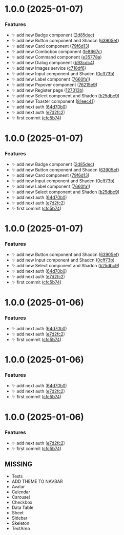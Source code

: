 # 1.0.0 (2025-01-07)


### Features

* :sparkles: add new Badge component ([2d85dec](https://github.com/Fixed-My-City/frontend/commit/2d85dec172e5165a87cffa775cd358242b4e6ff9))
* :sparkles: add new Button component and Shadcn ([63905ef](https://github.com/Fixed-My-City/frontend/commit/63905eff28f9b8ea9901d861c8b122f32272fda8))
* :sparkles: add new Card component ([79f6d13](https://github.com/Fixed-My-City/frontend/commit/79f6d13a4d51b9ad511cc84d8ecee45bab96157d))
* :sparkles: add new Combobox component ([fe8667c](https://github.com/Fixed-My-City/frontend/commit/fe8667cc1ba04a0e232aad0f4b1c9345e30ca756))
* :sparkles: add new Command component ([e35778a](https://github.com/Fixed-My-City/frontend/commit/e35778ad49981f5f6117d4fd1f7eb991afd8f6f3))
* :sparkles: add new Dialog component ([b93cdc4](https://github.com/Fixed-My-City/frontend/commit/b93cdc434fd71149954ef75eb2b5098c463709e8))
* :sparkles: add new Images service ([c718df6](https://github.com/Fixed-My-City/frontend/commit/c718df60c4da92e2646a42ebdebf292f147428a1))
* :sparkles: add new Input component and Shadcn ([0cff73b](https://github.com/Fixed-My-City/frontend/commit/0cff73bc52486ef73a8e4d98e28e5a3bd5383bbb))
* :sparkles: add new Label component ([7660fa1](https://github.com/Fixed-My-City/frontend/commit/7660fa1b87d67c57f1df0879bd7718a1bf8a44bb))
* :sparkles: add new Popover component ([76215e9](https://github.com/Fixed-My-City/frontend/commit/76215e925f1b803064cb30acf84c2b1f40027eb1))
* :sparkles: add new Register page ([127313b](https://github.com/Fixed-My-City/frontend/commit/127313bdf321e3e8dfc89c209710089d0397534f))
* :sparkles: add new Select component and Shadcn ([b25dbc9](https://github.com/Fixed-My-City/frontend/commit/b25dbc9622670b1adff9b01ac587de09ae569dfb))
* :sparkles: add new Toaster component ([81eec41](https://github.com/Fixed-My-City/frontend/commit/81eec41e0dcd5085b0f29dd47b222887cc767578))
* :sparkles: add next auth ([64d70b0](https://github.com/Fixed-My-City/frontend/commit/64d70b0b47b080bcf03acf13093678ce1eed5de3))
* :sparkles: add next auth ([e7d2fc2](https://github.com/Fixed-My-City/frontend/commit/e7d2fc28c310d1fed829a15a1392c3ad8d23a959))
* :sparkles: first commit ([cfc5b74](https://github.com/Fixed-My-City/frontend/commit/cfc5b74df0b696a75c0396525cfde50c194b0e15))

# 1.0.0 (2025-01-07)


### Features

* :sparkles: add new Badge component ([2d85dec](https://github.com/Fixed-My-City/frontend/commit/2d85dec172e5165a87cffa775cd358242b4e6ff9))
* :sparkles: add new Button component and Shadcn ([63905ef](https://github.com/Fixed-My-City/frontend/commit/63905eff28f9b8ea9901d861c8b122f32272fda8))
* :sparkles: add new Card component ([79f6d13](https://github.com/Fixed-My-City/frontend/commit/79f6d13a4d51b9ad511cc84d8ecee45bab96157d))
* :sparkles: add new Input component and Shadcn ([0cff73b](https://github.com/Fixed-My-City/frontend/commit/0cff73bc52486ef73a8e4d98e28e5a3bd5383bbb))
* :sparkles: add new Label component ([7660fa1](https://github.com/Fixed-My-City/frontend/commit/7660fa1b87d67c57f1df0879bd7718a1bf8a44bb))
* :sparkles: add new Select component and Shadcn ([b25dbc9](https://github.com/Fixed-My-City/frontend/commit/b25dbc9622670b1adff9b01ac587de09ae569dfb))
* :sparkles: add next auth ([64d70b0](https://github.com/Fixed-My-City/frontend/commit/64d70b0b47b080bcf03acf13093678ce1eed5de3))
* :sparkles: add next auth ([e7d2fc2](https://github.com/Fixed-My-City/frontend/commit/e7d2fc28c310d1fed829a15a1392c3ad8d23a959))
* :sparkles: first commit ([cfc5b74](https://github.com/Fixed-My-City/frontend/commit/cfc5b74df0b696a75c0396525cfde50c194b0e15))

# 1.0.0 (2025-01-07)


### Features

* :sparkles: add new Button component and Shadcn ([63905ef](https://github.com/Fixed-My-City/frontend/commit/63905eff28f9b8ea9901d861c8b122f32272fda8))
* :sparkles: add new Input component and Shadcn ([0cff73b](https://github.com/Fixed-My-City/frontend/commit/0cff73bc52486ef73a8e4d98e28e5a3bd5383bbb))
* :sparkles: add new Select component and Shadcn ([b25dbc9](https://github.com/Fixed-My-City/frontend/commit/b25dbc9622670b1adff9b01ac587de09ae569dfb))
* :sparkles: add next auth ([64d70b0](https://github.com/Fixed-My-City/frontend/commit/64d70b0b47b080bcf03acf13093678ce1eed5de3))
* :sparkles: add next auth ([e7d2fc2](https://github.com/Fixed-My-City/frontend/commit/e7d2fc28c310d1fed829a15a1392c3ad8d23a959))
* :sparkles: first commit ([cfc5b74](https://github.com/Fixed-My-City/frontend/commit/cfc5b74df0b696a75c0396525cfde50c194b0e15))

# 1.0.0 (2025-01-06)


### Features

* :sparkles: add next auth ([64d70b0](https://github.com/Fixed-My-City/frontend/commit/64d70b0b47b080bcf03acf13093678ce1eed5de3))
* :sparkles: add next auth ([e7d2fc2](https://github.com/Fixed-My-City/frontend/commit/e7d2fc28c310d1fed829a15a1392c3ad8d23a959))
* :sparkles: first commit ([cfc5b74](https://github.com/Fixed-My-City/frontend/commit/cfc5b74df0b696a75c0396525cfde50c194b0e15))

# 1.0.0 (2025-01-06)


### Features

* :sparkles: add next auth ([64d70b0](https://github.com/Fixed-My-City/frontend/commit/64d70b0b47b080bcf03acf13093678ce1eed5de3))
* :sparkles: add next auth ([e7d2fc2](https://github.com/Fixed-My-City/frontend/commit/e7d2fc28c310d1fed829a15a1392c3ad8d23a959))
* :sparkles: first commit ([cfc5b74](https://github.com/Fixed-My-City/frontend/commit/cfc5b74df0b696a75c0396525cfde50c194b0e15))

# 1.0.0 (2025-01-06)


### Features

* :sparkles: add next auth ([e7d2fc2](https://github.com/Fixed-My-City/frontend/commit/e7d2fc28c310d1fed829a15a1392c3ad8d23a959))
* :sparkles: first commit ([cfc5b74](https://github.com/Fixed-My-City/frontend/commit/cfc5b74df0b696a75c0396525cfde50c194b0e15))


## MISSING

- Tests
- ADD THEME TO NAVBAR
- Avatar
- Calendar
- Carousel
- Checkbox
- Data Table
- Sheet
- Sidebar
- Skeleton
- TextArea
